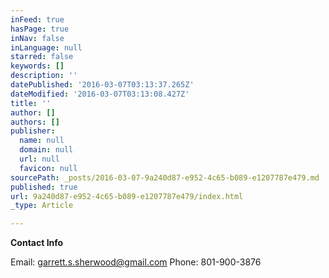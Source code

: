 ```yaml
---
inFeed: true
hasPage: true
inNav: false
inLanguage: null
starred: false
keywords: []
description: ''
datePublished: '2016-03-07T03:13:37.265Z'
dateModified: '2016-03-07T03:13:08.427Z'
title: ''
author: []
authors: []
publisher:
  name: null
  domain: null
  url: null
  favicon: null
sourcePath: _posts/2016-03-07-9a240d87-e952-4c65-b089-e1207787e479.md
published: true
url: 9a240d87-e952-4c65-b089-e1207787e479/index.html
_type: Article

---
```

**Contact Info**

Email: garrett.s.sherwood@gmail.com Phone: 801-900-3876